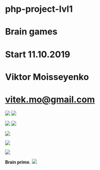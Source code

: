 # php-project-lvl1
# Brain games
# Start 11.10.2019
# Viktor Moisseyenko
# vitek.mo@gmail.com
<a href="https://codeclimate.com/github/vitek-mo/php-project-lvl1/maintainability"><img src="https://api.codeclimate.com/v1/badges/4183019995f4d16ee7f0/maintainability" /></a>
<a href="https://codeclimate.com/github/vitek-mo/php-project-lvl1/test_coverage"><img src="https://api.codeclimate.com/v1/badges/4183019995f4d16ee7f0/test_coverage" /></a>

<img src="https://travis-ci.org/vitek-mo/php-project-lvl1.svg?branch=master" />
<a href="https://asciinema.org/a/WugOisp8F9RU75oRvaxrpbjy1" target="_blank"><img src="https://asciinema.org/a/WugOisp8F9RU75oRvaxrpbjy1.svg" /></a>

<a href="https://asciinema.org/a/Pr9LPp7nrSqM7EKN6a8hpZxjc" target="_blank"><img src="https://asciinema.org/a/Pr9LPp7nrSqM7EKN6a8hpZxjc.svg" /></a>

<a href="https://asciinema.org/a/vhnio9AZwG0SlGpcU5ggmFSwv" target="_blank"><img src="https://asciinema.org/a/vhnio9AZwG0SlGpcU5ggmFSwv.svg" /></a>

<a href="https://asciinema.org/a/WT1tyz60zuBDjwtTZHqgnKAgX" target="_blank"><img src="https://asciinema.org/a/WT1tyz60zuBDjwtTZHqgnKAgX.svg" /></a>

<b>Brain prime.</b>
<a href="https://asciinema.org/a/kkytHLpj4czeZzCWQtaxRuM8Z" target="_blank"><img src="https://asciinema.org/a/kkytHLpj4czeZzCWQtaxRuM8Z.svg" /></a>
